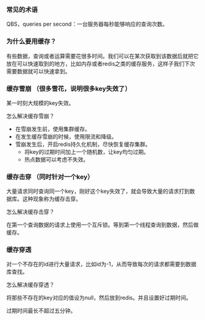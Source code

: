 

### 常见的术语

QBS，queries per second：一台服务器每秒能够响应的查询次数。

### 为什么要用缓存？

有些数据，查询或者运算需要花很多时间。我们可以在某次获取到该数据后就把它放在可以快速取到的地方，比如内存或者redis之类的缓存服务，这样子我们下次需要数据就可以快速拿到。

### 缓存雪崩 （很多雪花，说明很多key失效了）

某一时刻大规模的key失效。

怎么解决缓存雪崩？

- 在雪崩发生前，使用集群缓存。
- 在发生缓存雪崩的时候，使用限流和降级。
- 雪崩发生后，开启redis持久化机制，尽快恢复缓存集群。
  - 将key的过期时间加上一个随机数，让key均匀过期。
  - 热点数据可以考虑不失效。

### 缓存击穿 （同时针对一个key）

大量请求同时查询同一个key，刚好这个key失效了，就会导致大量的请求打到数据库。这种现象称为缓存击穿。

怎么解决缓存击穿？

在第一个查询数据的请求上使用一个互斥锁。等到第一个线程查询到数据，然后做缓存。

### 缓存穿透

对一个不存在的id进行大量请求，比如id为-1，从而导致每次的请求都需要到数据库查找。

怎么解决缓存穿透？

将那些不存在的key对应的值设为null，然后放到redis。并且设置好过期时间。

过期时间最长不超过五分钟。
